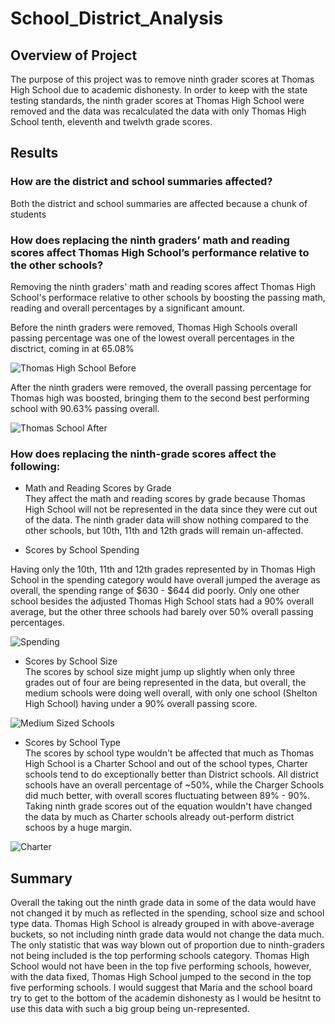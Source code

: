 # School_District_Analysis

## Overview of Project</br>
The purpose of this project was to remove ninth grader scores at Thomas High School due to academic dishonesty. In order to keep with the state testing standards, the ninth grader scores at Thomas High School were removed and the data was recalculated the data with only Thomas High School tenth, eleventh and twelvth grade scores. 

## Results</br>

### How are the district and school summaries affected?
Both the district and school summaries are affected because a chunk of students 

### How does replacing the ninth graders’ math and reading scores affect Thomas High School’s performance relative to the other schools?</br>
Removing the ninth graders' math and reading scores affect Thomas High School's performace relative to other schools by boosting the passing math, reading and overall percentages by a significant amount.</br>

Before the ninth graders were removed, Thomas High Schools overall passing percentage was one of the lowest overall percentages in the disctrict, coming in at 65.08%</br>

![Thomas High School Before](https://user-images.githubusercontent.com/94804527/150654092-74e76e7c-d162-4cd0-b3a7-8cbcff847a3b.png)</br>

After the ninth graders were removed, the overall passing percentage for Thomas high was boosted, bringing them to the second best performing school with 90.63% passing overall.</br>

![Thomas School After](https://user-images.githubusercontent.com/94804527/150654189-7b82a36a-a6de-4dc0-875f-1a606dcacfae.png)

### How does replacing the ninth-grade scores affect the following:

* Math and Reading Scores by Grade</br>
They affect the math and reading scores by grade because Thomas High School will not be represented in the data since they were cut out of the data. The ninth grader data will show nothing compared to the other schools, but 10th, 11th and 12th grads will remain un-affected.</br>

* Scores by School Spending</br>

Having only the 10th, 11th and 12th grades represented by in Thomas High School in the spending category would have overall jumped the average as overall, the spending range of $630 - $644 did poorly. Only one other school besides the adjusted Thomas High School stats had a 90% overall average, but the other three schools had barely over 50% overall passing percentages. </br>

![Spending](https://user-images.githubusercontent.com/94804527/150658554-15212a7f-184e-475d-9933-2da1f9fc2239.png)</br>

* Scores by School Size</br>
The scores by school size might jump up slightly when only three grades out of four are being represented in the data, but overall, the medium schools were doing well overall, with only one school (Shelton High School) having under a 90% overall passing score.</br>

![Medium Sized Schools](https://user-images.githubusercontent.com/94804527/150658308-4cc3ccb7-f5a5-49a7-87bb-a3c05b29e4cb.png)</br>

* Scores by School Type</br>
The scores by school type wouldn't be affected that much as Thomas High School is a Charter School and out of the school types, Charter schools tend to do exceptionally better than District schools. All district schools have an overall percentage of ~50%, while the Charger Schools did much better, with overall scores fluctuating between 89% - 90%. Taking ninth grade scores out of the equation wouldn't have changed the data by much as Charter schools already out-perform district schoos by a huge margin.</br>

![Charter](https://user-images.githubusercontent.com/94804527/150659492-916ed786-4e49-4f8b-9fbf-109fb5fd4c19.png)</br>

## Summary</br>
Overall the taking out the ninth grade data in some of the data would have not changed it by much as reflected in the spending, school size and school type data. Thomas High School is already grouped in with above-average buckets, so not including ninth grade data would not change the data much. The only statistic that was way blown out of proportion due to ninth-graders not being included is the top performing schools category. Thomas High School would not have been in the top five performing schools, however, with the data fixed, Thomas High School jumped to the second in the top five performing schools. I would suggest that Maria and the school board try to get to the bottom of the academin dishonesty as I would be hesitnt to use this data with such a big group being un-represented. 

